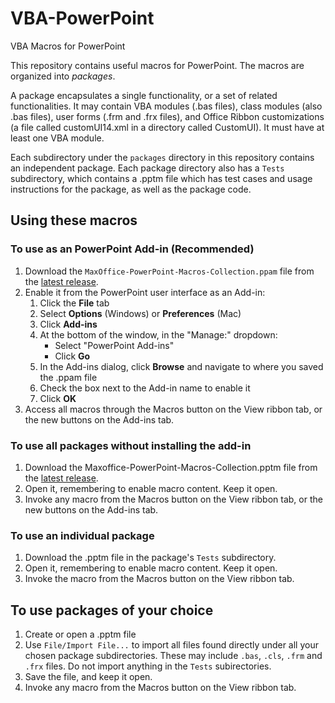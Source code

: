 # VBA-PowerPoint

VBA Macros for PowerPoint

This repository contains useful macros for PowerPoint. The macros are organized into _packages_. 

A package encapsulates a single functionality, or a set of related functionalities. It may contain VBA modules (.bas files), class modules (also .bas files), user forms (.frm and .frx files), and Office Ribbon customizations (a file called customUI14.xml in a directory called CustomUI). It must have at least one VBA module.

Each subdirectory under the `packages` directory in this repository contains an independent package. Each package directory also has a `Tests` subdirectory, which contains a .pptm file which has test cases and usage instructions for the package, as well as the package code.

## Using these macros

### To use as an PowerPoint Add-in (Recommended)

1. Download the `MaxOffice-PowerPoint-Macros-Collection.ppam` file from the [latest release](https://github.com/MaxOffice/VBA-PowerPoint/releases/latest).
2. Enable it from the PowerPoint user interface as an Add-in:
    1. Click the **File** tab
    2. Select **Options** (Windows) or **Preferences** (Mac)
    3. Click **Add-ins**
    4. At the bottom of the window, in the "Manage:" dropdown:
        - Select "PowerPoint Add-ins"
        - Click **Go**
    5. In the Add-ins dialog, click **Browse** and navigate to where you saved the .ppam file
    6. Check the box next to the Add-in name to enable it
    7. Click **OK**
3. Access all macros through the Macros button on the View ribbon tab, or the new buttons on the Add-ins tab.

### To use all packages without installing the add-in

1. Download the Maxoffice-PowerPoint-Macros-Collection.pptm file from the [latest release](https://github.com/MaxOffice/VBA-PowerPoint/releases/latest).
2. Open it, remembering to enable macro content. Keep it open.
3. Invoke any macro from the Macros button on the View ribbon tab, or the new buttons on the Add-ins tab.

### To use an individual package

1. Download the .pptm file in the package's `Tests` subdirectory.
2. Open it, remembering to enable macro content. Keep it open.
3. Invoke the macro from the Macros button on the View ribbon tab. 

## To use packages of your choice

1. Create or open a .pptm file
2. Use `File/Import File...` to import all files found directly under all your chosen package subdirectories. These may include `.bas`, `.cls`, `.frm` and `.frx` files. Do  not import anything in the `Tests` subirectories. 
3. Save the file, and keep it open.
4. Invoke any macro from the Macros button on the View ribbon tab.
